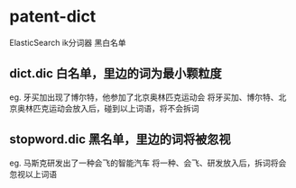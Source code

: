 # patent-dict
ElasticSearch  ik分词器  黑白名单

## dict.dic  白名单，里边的词为最小颗粒度
eg. 牙买加出现了博尔特，他参加了北京奥林匹克运动会
将牙买加、博尔特、北京奥林匹克运动会放入后，碰到以上词语，将不会拆词

## stopword.dic  黑名单，里边的词将被忽视
eg. 马斯克研发出了一种会飞的智能汽车
将一种、会飞、研发放入后，拆词将会忽视以上词语
